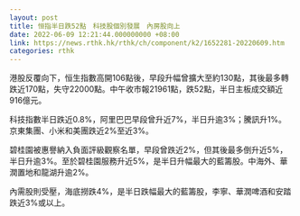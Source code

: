 ```yaml
---
layout: post
title: 恒指半日跌52點　科技股個別發展　內房股向上
date: 2022-06-09 12:21:44.000000000 +08:00
link: https://news.rthk.hk/rthk/ch/component/k2/1652281-20220609.htm
categories: rthk
---
```


港股反覆向下，恒生指數高開106點後，早段升幅曾擴大至約130點，其後最多轉跌近170點，失守22000點。中午收市報21961點，跌52點，半日主板成交額近916億元。

科技指數半日跌近0.8%，阿里巴巴早段曾升近7%，半日升逾3%；騰訊升1%。京東集團、小米和美團跌近2%至近3%。

碧桂園被惠譽納入負面評級觀察名單，早段曾跌近2%，但其後最多倒升近5%，半日升逾3%。至於碧桂園服務升近5%，是半日升幅最大的藍籌股。中海外、華潤置地和龍湖升逾2%。

內需股則受壓，海底撈跌4%，是半日跌幅最大的藍籌股，李寧、華潤啤酒和安踏跌近3%或以上。
